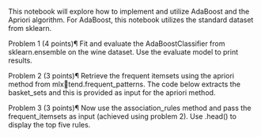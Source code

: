 This notebook will explore how to implement and utilize AdaBoost
and the Apriori algorithm. For AdaBoost, this notebook utilizes the standard
dataset from sklearn.

Problem 1 (4 points)¶
Fit and evaluate the AdaBoostClassifier from sklearn.ensemble on the wine
dataset. Use the evaluate model to print results.

Problem 2 (3 points)¶
Retrieve the frequent itemsets using the apriori method from mlxtend.frequent_patterns. The code below extracts the basket_sets and
this is provided as input for the apriori method.

Problem 3 (3 points)¶
Now use the association_rules method and pass the frequent_itemsets as
input (achieved using problem 2). Use .head() to display the top five rules.

